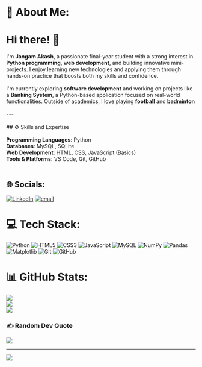 # 💫 About Me:
# Hi there! 👋
I'm **Jangam Akash**, a passionate final-year student with a strong interest in **Python programming**, **web development**, and building innovative mini-projects. I enjoy learning new technologies and applying them through hands-on practice that boosts both my skills and confidence.<br><br>I'm currently exploring **software development** and working on projects like a **Banking System**, a Python-based application focused on real-world functionalities. Outside of academics, I love playing **football** and **badminton**<br><br>---<br><br>## ⚙️ Skills and Expertise<br><br>**Programming Languages**: Python  <br>**Databases**: MySQL, SQLite  <br>**Web Development**: HTML, CSS, JavaScript (Basics)  <br>**Tools & Platforms**: VS Code, Git, GitHub  <br><br>


## 🌐 Socials:
[![LinkedIn](https://img.shields.io/badge/LinkedIn-%230077B5.svg?logo=linkedin&logoColor=white)](https://linkedin.com/in//akashjangam/) [![email](https://img.shields.io/badge/Email-D14836?logo=gmail&logoColor=white)](mailto:akashjangam66@gmail.com) 

# 💻 Tech Stack:
![Python](https://img.shields.io/badge/python-3670A0?style=for-the-badge&logo=python&logoColor=ffdd54) ![HTML5](https://img.shields.io/badge/html5-%23E34F26.svg?style=for-the-badge&logo=html5&logoColor=white) ![CSS3](https://img.shields.io/badge/css3-%231572B6.svg?style=for-the-badge&logo=css3&logoColor=white) ![JavaScript](https://img.shields.io/badge/javascript-%23323330.svg?style=for-the-badge&logo=javascript&logoColor=%23F7DF1E) ![MySQL](https://img.shields.io/badge/mysql-4479A1.svg?style=for-the-badge&logo=mysql&logoColor=white) ![NumPy](https://img.shields.io/badge/numpy-%23013243.svg?style=for-the-badge&logo=numpy&logoColor=white) ![Pandas](https://img.shields.io/badge/pandas-%23150458.svg?style=for-the-badge&logo=pandas&logoColor=white) ![Matplotlib](https://img.shields.io/badge/Matplotlib-%23ffffff.svg?style=for-the-badge&logo=Matplotlib&logoColor=black) ![Git](https://img.shields.io/badge/git-%23F05033.svg?style=for-the-badge&logo=git&logoColor=white) ![GitHub](https://img.shields.io/badge/github-%23121011.svg?style=for-the-badge&logo=github&logoColor=white)
# 📊 GitHub Stats:
![](https://github-readme-stats.vercel.app/api?username=Akashjangam&theme=tokyonight&hide_border=true&include_all_commits=false&count_private=false)<br/>
![](https://nirzak-streak-stats.vercel.app/?user=Akashjangam&theme=tokyonight&hide_border=true)<br/>
![](https://github-readme-stats.vercel.app/api/top-langs/?username=Akashjangam&theme=tokyonight&hide_border=true&include_all_commits=false&count_private=false&layout=compact)

### ✍️ Random Dev Quote
![](https://quotes-github-readme.vercel.app/api?type=horizontal&theme=gruvbox)

---
[![](https://visitcount.itsvg.in/api?id=Akashjangam&icon=0&color=0)](https://visitcount.itsvg.in)

<!-- Proudly created with GPRM ( https://gprm.itsvg.in ) -->
